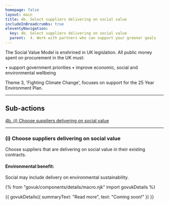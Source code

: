 ```yaml
---
homepage: false
layout: main
title: 4b. Select suppliers delivering on social value
includeInBreadcrumbs: true
eleventyNavigation:
  key: 4b. Select suppliers delivering on social value
  parent:  4. Work with partners who can support your greener goals
---
```

The Social Value Model is enshrined in UK legislation. All public money spent on procurement in the UK must:

• support government priorities
• improve economic, social and environmental wellbeing

Theme 3, 'Fighting Climate Change', focuses on support for the 25 Year Environment Plan.
* * *

## Sub-actions

[4b. (i) Choose suppliers delivering on social value](#(i)-choose-suppliers-delivering-on-social-value)
* * *

###  (i) Choose suppliers delivering on social value

Choose suppliers that are delivering on social value in their existing contracts.
  

#### Environmental benefit: 
Social may include delivery on environmental sustainability.

{% from "govuk/components/details/macro.njk" import govukDetails %}

{{ govukDetails({
  summaryText: "Read more",
  text: "Coming soon!"
}) }}
